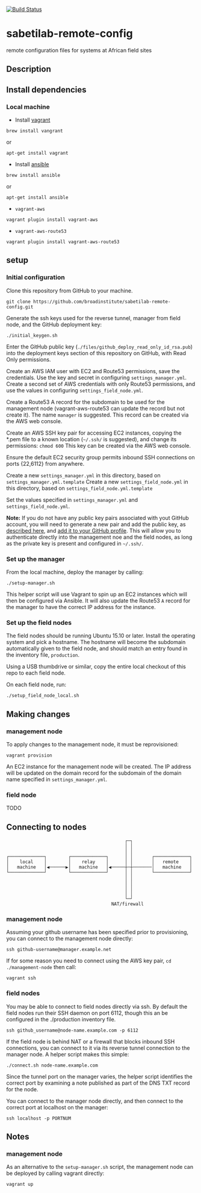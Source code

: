 [![Build Status](https://travis-ci.com/broadinstitute/sabetilab-remote-config.svg?token=MpDq9eJxuo1jZsXqvFHq&branch=master)](https://travis-ci.org/broadinstitute/sabetilab-remote-config)

# sabetilab-remote-config
remote configuration files for systems at African field sites

## Description

## Install dependencies

### Local machine

* Install [vagrant](https://www.vagrantup.com/)

`brew install vangrant`

or

`apt-get install vagrant`

* Install [ansible](http://www.ansible.com/)

`brew install ansible`

or

`apt-get install ansible`

* `vagrant-aws`

`vagrant plugin install vagrant-aws`

* `vagrant-aws-route53`

`vagrant plugin install vagrant-aws-route53`

## setup

### Initial configuration

Clone this repository from GitHub to your machine.

`git clone https://github.com/broadinstitute/sabetilab-remote-config.git`

Generate the ssh keys used for the reverse tunnel, manager from field node, and the GitHub deployment key:

`./initial_keygen.sh`

Enter the GitHub public key (`./files/github_deploy_read_only_id_rsa.pub`) into the deployment keys section of this repository on GitHub, with Read Only permissions.

Create an AWS IAM user with EC2 and Route53 permissions, save the credentials. Use the key and secret in configuring `settings_manager.yml`. Create a second set of AWS credentials with only Route53 permissions, and use the values in configuring `settings_field_node.yml`.

Create a Route53 A record for the subdomain to be used for the management node (vagrant-aws-route53 can update the record but not create it).  The name `manager` is suggested. This record can be created via the AWS web console.

Create an AWS SSH key pair for accessing EC2 instances, copying the *.pem file to a known location (`~/.ssh/` is suggested), and change its permissions: `chmod 600` This key can be created via the AWS web console.

Ensure the default EC2 security group permits inbound SSH connections on ports {22,6112} from anywhere.

Create a new `settings_manager.yml` in this directory, based on `settings_manager.yml.template`
Create a new `settings_field_node.yml` in this directory, based on `settings_field_node.yml.template`

Set the values specified in `settings_manager.yml` and `settings_field_node.yml`.

**Note:** If you do not have any public key pairs associated with yout GitHub account, you will need to generate a new pair and add the public key, as [described here](https://help.github.com/articles/generating-ssh-keys/), and [add it to your GitHub profile](https://github.com/settings/ssh). This will allow you to authenticate directly into the management noe and the field nodes, as long as the private key is present and configured in `~/.ssh/`.

### Set up the manager

From the local machine, deploy the manager by calling:

`./setup-manager.sh`

This helper script will use Vagrant to spin up an EC2 instances which will then be configured via Ansible. It will also update the Route53 `A` record for the manager to have the correct IP address for the instance.

### Set up the field nodes

The field nodes should be running Ubuntu 15.10 or later. Install the operating system and pick a hostname. The hostname will become the subdomain automatically given to the field node, and should match an entry found in the inventory file, `production`.

Using a USB thumbdrive or similar, copy the entire local checkout of this repo to each field node.
 
On each field node, run:

`./setup_field_node_local.sh`

## Making changes

### management node

To apply changes to the management node, it must be reprovisioned:

`vagrant provision`

An EC2 instance for the management node will be created. The IP address will be updated on the domain record for the subdomain of the domain name specified in `settings_manager.yml`.

### field node

TODO

## Connecting to nodes

```
                                            ┌─┐                      
                                            │ │                      
                                            │ │                      
┌─────────────┐        ┌─────────────┐      │ │       ┌─────────────┐
│    local    │        │    relay    │      │ │       │   remote    │
│   machine   │◀──────▶│   machine   │◀─────┼─┼───────│   machine   │
└─────────────┘        └─────────────┘      │ │       └─────────────┘
                                            │ │                      
                                            │ │                      
                                            │ │                      
                                            │ │                      
                                            └─┘                      
                                       NAT/firewall                  
```

### management node

Assuming your github username has been specified prior to provisioning, you can connect to the management node directly:

`ssh github-username@manager.example.net`

If for some reason you need to connect using the AWS key pair, `cd ./management-node` then call:

`vagrant ssh`

### field nodes

You may be able to connect to field nodes directly via ssh. By default the field nodes run their SSH daemon on port 6112, though this an be configured in the ./production inventory file.

`ssh github_username@node-name.example.com -p 6112`

If the field node is behind NAT or a firewall that blocks inbound SSH connections, you can connect to it via its reverse tunnel connection to the manager node. A helper script makes this simple:

`./connect.sh node-name.example.com`

Since the tunnel port on the manager varies, the helper script identifies the correct port by examining a note published as part of the DNS TXT record for the node.

You can connect to the manager node directly, and then connect to the correct port at localhost on the manager:

`ssh localhost -p PORTNUM`

## Notes

### management node

As an alternative to the `setup-manager.sh` script, the management node can be deployed by calling vagrant directly:

`vagrant up`